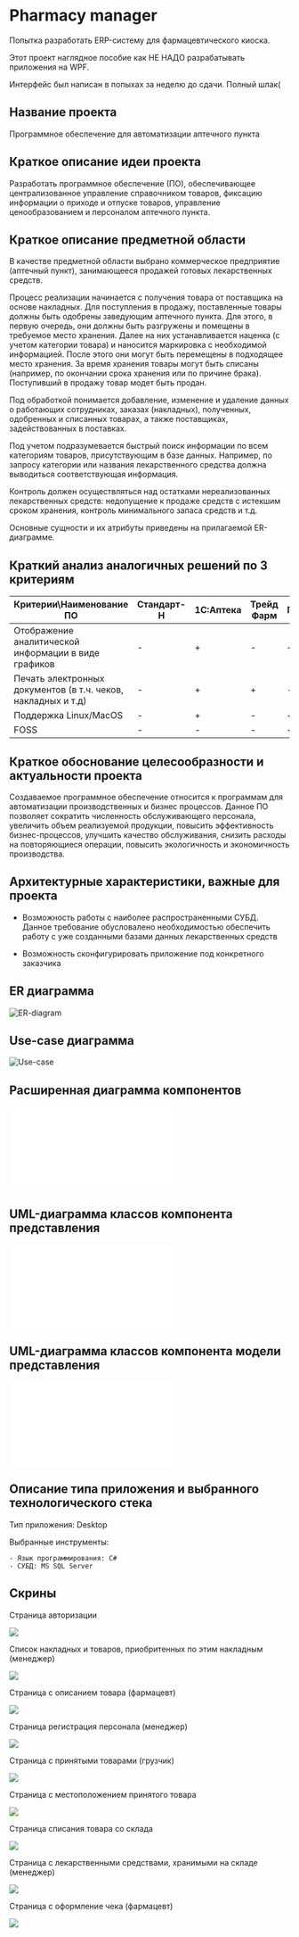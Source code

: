# Pharmacy manager

Попытка разработать ERP-систему для фармацевтического киоска.

Этот проект наглядное пособие как НЕ НАДО разрабатывать приложения на WPF.

Интерфейс был написан в попыхах за неделю до сдачи. Полный шлак(

## Название проекта
Программное обеспечение для автоматизации аптечного пункта

## Краткое описание идеи проекта
Разработать программное обеспечение (ПО), обеспечивающее централизованное управление справочником товаров,
фиксацию информации о приходе и отпуске товаров, управление ценообразованием и персоналом аптечного пункта. 

## Краткое описание предметной области
В качестве предметной области выбрано коммерческое предприятие (аптечный пункт), занимающееся продажей готовых лекарственных средств.

Процесс реализации начинается с получения товара от поставщика на основе накладных. Для поступления в продажу, поставленные товары должны быть одобрены заведующим аптечного пункта. Для этого, в первую очередь, они должны быть разгружены и помещены в требуемое место хранения. Далее на них устанавливается наценка (с учетом категории товара) и наносится маркировка с необходимой информацией. После этого они могут быть перемещены в подходящее место хранения. За время хранения товары могут быть списаны (например, по окончании срока хранения или по причине брака). Поступивший в продажу товар модет быть продан. 

Под обработкой понимается добавление, изменение и удаление данных о работающих сотрудниках, заказах (накладных), полученных, одобренных и списанных товарах, а также поставщиках, задействованных в поставках.

Под учетом подразумевается быстрый поиск информации по всем категориям товаров, присутствующим в базе данных. Например, по запросу категории или названия лекарственного средства должна выводиться соответствующая информация.

Контроль должен осуществляться над остатками нереализованных лекарственных средств: недопущение к продаже средств с истекшим сроком хранения, контроль минимального запаса средств и т.д.

Основные сущности и их атрибуты приведены на прилагаемой ER-диаграмме.

## Краткий анализ аналогичных решений по 3 критериям 
| Критерии\Наименование ПО |   Стандарт-Н  |   1С:Аптека   |   Трейд Фарм   |  Проект  |
| ------------------------ | ------------- | ------------- | -------------- | -------- |
| Отображение аналитической информации в виде графиков | - | + | - | + |
| Печать электронных документов (в т.ч. чеков, накладных и т.д) | - | + | + | - |
| Поддержка Linux/MacOS | - | + | - | + |
| FOSS | - | - | - | + |


## Краткое обоснование целесообразности и актуальности проекта 
Создаваемое программное обеспечение относится к программам для автоматизации производственных и бизнес процессов. Данное ПО позволяет сократить численность обслуживающего персонала, увеличить объем реализуемой продукции, повысить эффективность бизнес-процессов, улучшить качество обслуживания, снизить расходы на повторяющиеся операции, повысить экологичность и экономичность производства.

## Архитектурные характеристики, важные для проекта
- Возможность работы с наиболее распространенными СУБД. Данное требование обусловалено необходимостью обеспечить работу с уже созданными базами данных лекарственных средств

- Возможность сконфигурировать приложение под конкретного заказчика

## ER диаграмма
![ER-diagram](img/er-diagram.png)

## Use-case диаграмма
![Use-case](img/use-case.png)

## Расширенная диаграмма компонентов
![Component-diagram](img/ExtendedComponentDiagram.pdf)

## UML-диаграмма классов компонента представления
![ViewUMLClassDiagram](img/View_UML_diagram.pdf)

## UML-диаграмма классов компонента модели представления
![ViewModelUMLClassDiagram](img/ViewModel_UML_diagram.pdf)

## Описание типа приложения и выбранного технологического стека
Тип приложения: Desktop

Выбранные инструменты:

    - Язык программирования: С#
    - СУБД: MS SQL Server

## Скрины

Страница авторизации

![](screens/page1.png)

Список накладных и товаров, приобритенных по этим накладным (менеджер)

![](screens/page2.png)

Страница с описанием товара (фармацевт)

![](screens/page3.png)

Страница регистрация персонала (менеджер)

![](screens/page4.png)

Страница с принятыми товарами (грузчик)

![](screens/page5.png)

Страница с местоположением принятого товара

![](screens/page6.png)

Страница списания товара со склада

![](screens/page7.png)

Страница с лекарственными средствами, хранимыми на складе (менеджер)

![](screens/page8.png)

Страница с оформление чека (фармацевт)

![](screens/page9.png)
